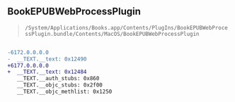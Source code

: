 ## BookEPUBWebProcessPlugin

> `/System/Applications/Books.app/Contents/PlugIns/BookEPUBWebProcessPlugin.bundle/Contents/MacOS/BookEPUBWebProcessPlugin`

```diff

-6172.0.0.0.0
-  __TEXT.__text: 0x12490
+6177.0.0.0.0
+  __TEXT.__text: 0x12484
   __TEXT.__auth_stubs: 0x860
   __TEXT.__objc_stubs: 0x2f00
   __TEXT.__objc_methlist: 0x1250

```
